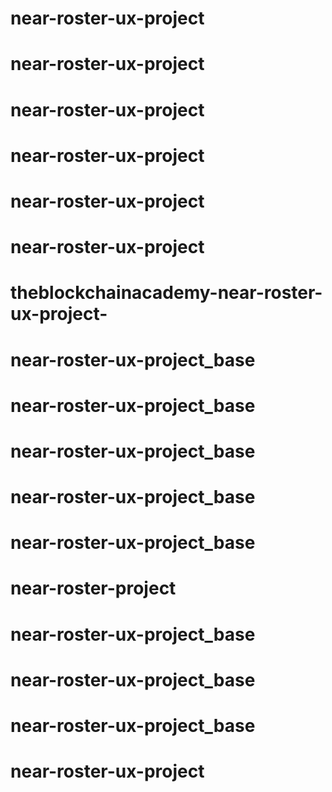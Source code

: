 # near-roster-ux-project
# near-roster-ux-project
# near-roster-ux-project
# near-roster-ux-project
# near-roster-ux-project
# near-roster-ux-project
# theblockchainacademy-near-roster-ux-project-
# near-roster-ux-project_base
# near-roster-ux-project_base
# near-roster-ux-project_base
# near-roster-ux-project_base
# near-roster-ux-project_base
# near-roster-project
# near-roster-ux-project_base
# near-roster-ux-project_base
# near-roster-ux-project_base
# near-roster-ux-project
